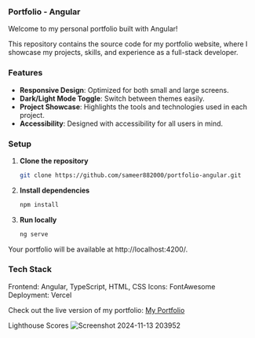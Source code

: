 ### Portfolio - Angular

Welcome to my personal portfolio built with Angular!

This repository contains the source code for my portfolio website, where I showcase my projects, skills, and experience as a full-stack developer.
### Features

- **Responsive Design**: Optimized for both small and large screens.
- **Dark/Light Mode Toggle**: Switch between themes easily.
- **Project Showcase**: Highlights the tools and technologies used in each project.
- **Accessibility**: Designed with accessibility for all users in mind.

### Setup

1. **Clone the repository**  
   ```bash
   git clone https://github.com/sameer882000/portfolio-angular.git
2.  **Install dependencies**
    ```bash
    npm install
3.  **Run locally**
    ```bash
    ng serve
Your portfolio will be available at http://localhost:4200/.

### Tech Stack
Frontend: Angular, TypeScript, HTML, CSS
Icons: FontAwesome
Deployment: Vercel

Check out the live version of my portfolio:
[My Portfolio](https://sameer-sinha.vercel.app/)

Lighthouse Scores
![Screenshot 2024-11-13 203952](https://github.com/user-attachments/assets/f79a22be-0a03-43c3-abaf-9ecfb3b979ad)

